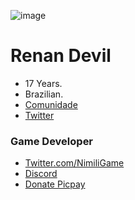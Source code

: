 ![image](https://media.discordapp.net/attachments/964966988420096081/1014968668574208010/unknown.png?width=960&height=403)
# Renan Devil
* 17 Years.
* Brazilian.
* [Comunidade](https://discord.gg/RwJKBu8)
* [Twitter](https://twitter.com/RenanDevill)
### Game Developer
* [Twitter.com/NimiliGame](https://twitter.com/NimiliGame)
* [Discord](https://discord.gg/kncpMgQ48X)
* [Donate Picpay](https://picpay.me/renandevil)
